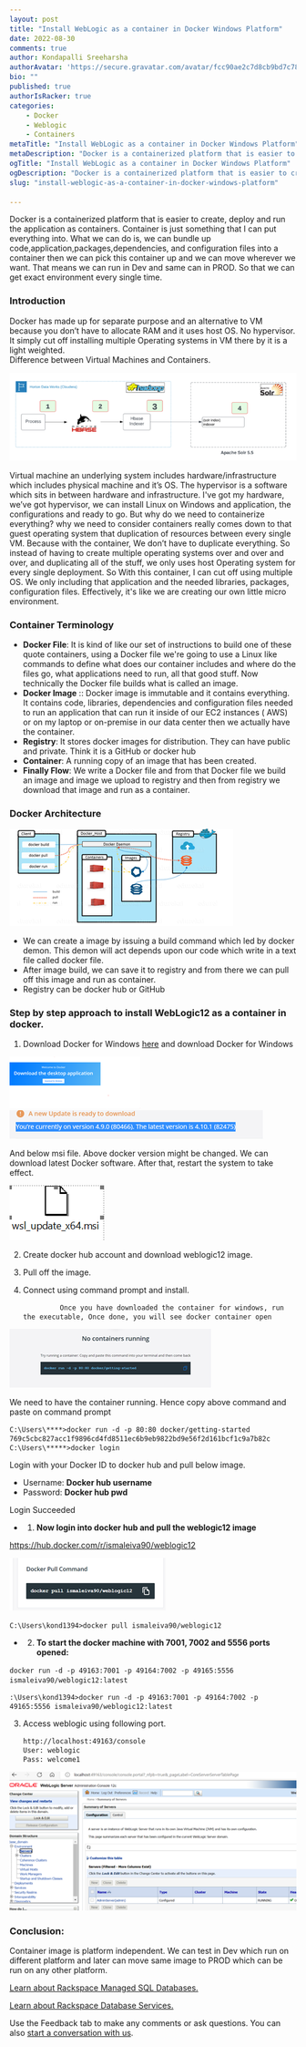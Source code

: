 ```yaml
---
layout: post
title: "Install WebLogic as a container in Docker Windows Platform"
date: 2022-08-30
comments: true
author: Kondapalli Sreeharsha
authorAvatar: 'https://secure.gravatar.com/avatar/fcc90ae2c7d8cb9bd7c789ffe89539af'
bio: ""
published: true
authorIsRacker: true
categories:
    - Docker
    - Weblogic
    - Containers
metaTitle: "Install WebLogic as a container in Docker Windows Platform"
metaDescription: "Docker is a containerized platform that is easier to create, deploy and run the application as containers. Container is just something that I can put everything into."
ogTitle: "Install WebLogic as a container in Docker Windows Platform"
ogDescription: "Docker is a containerized platform that is easier to create, deploy and run the application as containers. Container is just something that I can put everything into."
slug: "install-weblogic-as-a-container-in-docker-windows-platform"

---
```


Docker is a containerized platform that is easier to create, deploy and run the application as containers. Container is just something that I can put everything into. What we can do is, we can bundle up code,application,packages,dependencies, and configuration files into a container then we can pick this container up and we can move wherever we want. That means we can run in Dev and same can in PROD. So that we can get exact environment every single time.

<!--more-->

### Introduction
Docker has made up for separate purpose and an alternative to VM because you don’t have to allocate RAM and it uses host OS. No hypervisor. It simply cut off installing multiple Operating systems in VM there by it is a light weighted.  
Difference between Virtual Machines and Containers.

<img src=Picture1.png title="" alt="">

Virtual machine an underlying system includes hardware/infrastructure which includes physical machine and it’s OS. The hypervisor is a software which sits in between hardware and infrastructure. I've got my hardware, we’ve got hypervisor, we can install Linux on Windows and application, the configurations and ready to go. 
But why do we need to containerize everything?  why we need to consider containers really comes down to that guest operating system that duplication of resources between every single VM. Because with the container, We don’t have to duplicate everything. So instead of having to create multiple operating systems over and over and over, and duplicating all of the stuff, we only uses host Operating system for every single deployment.  So With this container, I can cut off using multiple OS. We only including that application and the needed libraries, packages, configuration files. Effectively, it's like we are  creating our own little micro environment.

### Container Terminology

- **Docker File**: It is kind of like our set of instructions to build one of these quote containers, using a Docker file we're going to use a Linux like commands to define what does our container includes and where do the files go, what applications need to run, all that good stuff. Now technically the Docker file builds what is called an image.
- **Docker Image** :: Docker  image is  immutable and it contains everything. It contains code, libraries, dependencies and configuration files needed to run an application that can run it inside of our EC2 instances ( AWS) or on my laptop or on-premise in our  data center then we actually have the container.
- **Registry**: It stores docker images for distribution. They can have public and private. Think it is a GitHub or docker hub
- **Container**:  A running copy of an image that has been created.
- **Finally Flow**: We write a Docker file and from that Docker file we  build an image and image we upload to registry and then from registry we download that image and run as a container.

### Docker Architecture

<img src=Picture2.png title="" alt="">

- We can create a image by issuing a build command which led by docker demon. This demon will act depends upon our code which write in a text file called docker file.
- After image build, we can save it to registry and from there we can pull off this image and run as container.
- Registry can be docker hub or GitHub


###  Step by step approach to install WebLogic12 as a container in docker.

1.	Download Docker for Windows [here](https://hub.docker.com/) and download Docker for Windows 

<img src=Picture3.png title="" alt="">

<img src=Picture4.png title="" alt="">

And below msi file. Above docker version might be changed. We can download latest Docker software. After that, restart the system to take effect.

<img src=Picture5.png title="" alt="">

2. Create docker  hub account and download weblogic12 image.
3. Pull off the image.
4. Connect using command prompt and install.

            	Once you have downloaded the container for windows, run the executable, Once done, you will see docker container open

<img src=Picture6.png title="" alt="">

We need to have the container running. Hence copy above command and paste on command prompt

```
C:\Users\****>docker run -d -p 80:80 docker/getting-started
769c5cbc827acc1f9896cd4fd8511ec6b9eb9822bd9e56f2d161bcf1c9a7b82c
C:\Users\*****>docker login
```

Login with your Docker ID to docker hub and pull below image.
- Username: **Docker hub username**
- Password: **Docker hub pwd**

Login Succeeded

- 1. 	**Now login into docker hub and pull  the weblogic12 image**

https://hub.docker.com/r/ismaleiva90/weblogic12

<img src=Picture7.png title="" alt="">

`C:\Users\kond1394>docker pull ismaleiva90/weblogic12`

 - 2. **To start the docker machine with 7001, 7002 and 5556 ports opened:**

`docker run -d -p 49163:7001 -p 49164:7002 -p 49165:5556 ismaleiva90/weblogic12:latest`

```
:\Users\kond1394>docker run -d -p 49163:7001 -p 49164:7002 -p 49165:5556 ismaleiva90/weblogic12:latest
```

3.	Access weblogic using following port.


        http://localhost:49163/console
        User: weblogic
        Pass: welcome1

<img src=Picture8.png title="" alt="">


### Conclusion:

Container image is platform independent. We can test in Dev which run on different platform and later can move same image to PROD which can be run on any other platform.



<a class="cta purple" id="cta" href="https://www.rackspace.com/data/managed-sql">Learn about Rackspace Managed SQL Databases.</a>

<a class="cta purple" id="cta" href="https://www.rackspace.com/data/databases"> Learn about Rackspace Database Services.</a>

Use the Feedback tab to make any comments or ask questions. You can also
[start a conversation with us](https://www.rackspace.com/contact).
